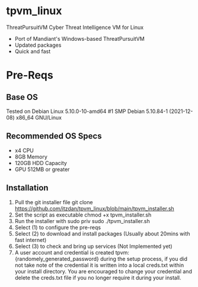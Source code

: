 # tpvm_linux
ThreatPursuitVM Cyber Threat Intelligence VM for Linux
- Port of Mandiant's Windows-based ThreatPursuitVM 
- Updated packages
- Quick and fast

# Pre-Reqs

## Base OS
Tested on Debian Linux 5.10.0-10-amd64 #1 SMP Debian 5.10.84-1 (2021-12-08) x86_64 GNU/Linux

## Recommended OS Specs

- x4 CPU
- 8GB Memory
- 120GB HDD Capacity
- GPU 512MB or greater

## Installation

1. Pull the git installer file git clone https://github.com/itzdan/tpvm_linux/blob/main/tpvm_installer.sh
2. Set the script as executable 
chmod +x tpvm_installer.sh
3. Run the installer with sudo priv
sudo ./tpvm_installer.sh 
4. Select (1) to configure the pre-reqs
5. Select (2) to download and install packages  (Usually about 20mins with fast internet)
6. Select (3) to check and bring up services  (Not Implemented yet)
7. A user account and credential is created tpvm:{randomely_generated_password} during the setup process, if you did not take note of the credential it is written into a local creds.txt within your install directory. You are encouraged to change your credential and delete the creds.txt file if you no longer require it during your install.
